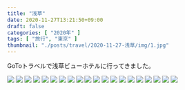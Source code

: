 ```yaml
---
title: "浅草"
date: 2020-11-27T13:21:50+09:00
draft: false
categories: [ "2020年" ]
tags: [ "旅行", "東京" ]
thumbnail: "./posts/travel/2020-11-27-浅草/img/1.jpg"
---
```

GoToトラベルで浅草ビューホテルに行ってきました。  
<!--more-->
![](./img/1.jpg)
![](./img/2.jpg)
![](./img/3.jpg)
![](./img/4.jpg)
![](./img/5.jpg)
![](./img/6.jpg)
![](./img/7.jpg)
![](./img/8.jpg)
![](./img/9.jpg)
![](./img/10.jpg)
![](./img/11.jpg)
![](./img/12.jpg)
![](./img/13.jpg)
![](./img/14.jpg)
![](./img/15.jpg)
![](./img/16.jpg)
![](./img/17.jpg)
![](./img/18.jpg)
![](./img/19.jpg)
![](./img/20.jpg)
